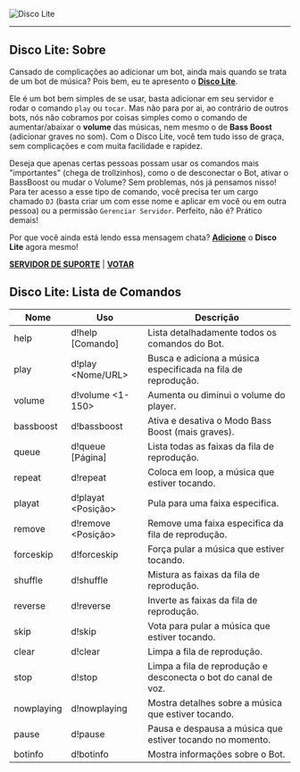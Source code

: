 ![Disco Lite](https://i.imgur.com/H6ZGe4k.png)

---

## Disco Lite: Sobre

Cansado de complicações ao adicionar um bot, ainda mais quando se trata de um bot de música? Pois bem, eu te apresento o [**Disco Lite**](https://lite.discobot.site). 

Ele é um bot bem simples de se usar, basta adicionar em seu servidor e rodar o comando `play` ou `tocar`. Mas não para por ai, ao contrário de outros bots, nós não cobramos por coisas simples como o comando de aumentar/abaixar o **volume** das músicas, nem mesmo o de __Bass Boost__ (adicionar graves no som). Com o Disco Lite, você tem tudo isso de graça, sem complicações e com muita facilidade e rapidez.

Deseja que apenas certas pessoas possam usar os comandos mais "importantes" (chega de trollzinhos), como o de desconectar o Bot, ativar o BassBoost ou mudar o Volume? Sem problemas, nós já pensamos nisso! Para ter acesso a esse tipo de comando, você precisa ter um cargo chamado `DJ` (basta criar um com esse nome e aplicar em você ou em outra pessoa) ou a permissão `Gerenciar Servidor`. Perfeito, não é? Prático demais!

Por que você ainda está lendo essa mensagem chata? [**Adicione**](https://lite.discobot.site) o **Disco Lite** agora mesmo!

[**SERVIDOR DE SUPORTE**](https://discord.gg/qN5886E) | [**VOTAR**](https://botsparadiscord.xyz/bots/discolite/votar)

## Disco Lite: Lista de Comandos

Nome | Uso | Descrição
--------- | ----- | --------------
help | d!help [Comando] | Lista detalhadamente todos os comandos do Bot.
play | d!play <Nome/URL> | Busca e adiciona a música especificada na fila de reprodução.
volume | d!volume <1-150> | Aumenta ou diminui o volume do player.
bassboost | d!bassboost | Ativa e desativa o Modo Bass Boost (mais graves).
queue | d!queue [Página] | Lista todas as faixas da fila de reprodução.
repeat | d!repeat | Coloca em loop, a música que estiver tocando.
playat | d!playat <Posição> | Pula para uma faixa especifica.
remove | d!remove <Posição> | Remove uma faixa especifica da fila de reprodução.
forceskip | d!forceskip | Força pular a música que estiver tocando.
shuffle | d!shuffle | Mistura as faixas da fila de reprodução.
reverse | d!reverse | Inverte as faixas da fila de reprodução.
skip | d!skip | Vota para pular a música que estiver tocando.
clear | d!clear | Limpa a fila de reprodução.
stop | d!stop | Limpa a fila de reprodução e desconecta o bot do canal de voz.
nowplaying | d!nowplaying | Mostra detalhes sobre a música que estiver tocando.
pause | d!pause | Pausa e despausa a música que estiver tocando no momento.
botinfo | d!botinfo | Mostra informações sobre o Bot.